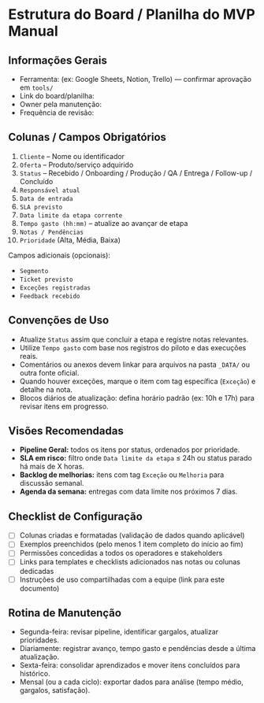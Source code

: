 # Estrutura do Board / Planilha do MVP Manual

## Informações Gerais

- Ferramenta: (ex: Google Sheets, Notion, Trello) — confirmar aprovação em `tools/`
- Link do board/planilha:
- Owner pela manutenção:
- Frequência de revisão:

## Colunas / Campos Obrigatórios

1. `Cliente` – Nome ou identificador
2. `Oferta` – Produto/serviço adquirido
3. `Status` – Recebido / Onboarding / Produção / QA / Entrega / Follow-up / Concluído
4. `Responsável atual`
5. `Data de entrada`
6. `SLA previsto`
7. `Data limite da etapa corrente`
8. `Tempo gasto (hh:mm)` – atualize ao avançar de etapa
9. `Notas / Pendências`
10. `Prioridade` (Alta, Média, Baixa)

Campos adicionais (opcionais):
- `Segmento`
- `Ticket previsto`
- `Exceções registradas`
- `Feedback recebido`

## Convenções de Uso

- Atualize `Status` assim que concluir a etapa e registre notas relevantes.
- Utilize `Tempo gasto` com base nos registros do piloto e das execuções reais.
- Comentários ou anexos devem linkar para arquivos na pasta `_DATA/` ou outra fonte oficial.
- Quando houver exceções, marque o item com tag específica (`Exceção`) e detalhe na nota.
- Blocos diários de atualização: defina horário padrão (ex: 10h e 17h) para revisar itens em progresso.

## Visões Recomendadas

- **Pipeline Geral:** todos os itens por status, ordenados por prioridade.
- **SLA em risco:** filtro onde `Data limite da etapa` ≤ 24h ou status parado há mais de X horas.
- **Backlog de melhorias:** itens com tag `Exceção` ou `Melhoria` para discussão semanal.
- **Agenda da semana:** entregas com data limite nos próximos 7 dias.

## Checklist de Configuração

- [ ] Colunas criadas e formatadas (validação de dados quando aplicável)
- [ ] Exemplos preenchidos (pelo menos 1 item completo do início ao fim)
- [ ] Permissões concedidas a todos os operadores e stakeholders
- [ ] Links para templates e checklists adicionados nas notas ou colunas dedicadas
- [ ] Instruções de uso compartilhadas com a equipe (link para este documento)

## Rotina de Manutenção

- Segunda-feira: revisar pipeline, identificar gargalos, atualizar prioridades.
- Diariamente: registrar avanço, tempo gasto e pendências desde a última atualização.
- Sexta-feira: consolidar aprendizados e mover itens concluídos para histórico.
- Mensal (ou a cada ciclo): exportar dados para análise (tempo médio, gargalos, satisfação).
